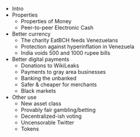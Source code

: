 
* Intro
* Properties
    * Properties of Money
    * Peer-to-peer Electronic Cash
* Better currency
    * The charity EatBCH feeds Venezuelans
    * Protection against hyperinflation in Venezuela
    * India voids 500 and 1000 rupee bills
* Better digital payments
    * Donations to WikiLeaks
    * Payments to gray area businesses
    * Banking the unbanked
    * Safer & cheaper for merchants
    * Black markets
* Other use
    * New asset class
    * Provably fair gambling/betting
    * Decentralized-ish voting
    * Uncensorable Twitter
    * Tokens

